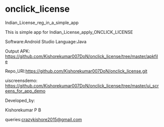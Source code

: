 # onclick_license
Indian_License_reg_in_a_simple_app

This is simple app for Indian_License_apply_ONCLICK_LICENSE


Software:Android Studio
Language:Java


Output APK:
https://github.com/Kishorekumar007DoN/onclick_license/tree/master/apkfile

Repo_URl:https://github.com/Kishorekumar007DoN/onclick_license.git


uiscreensdemo:  https://github.com/Kishorekumar007DoN/onclick_license/tree/master/ui_screens_for_app_demo

Developed_by:

Kishorekumar P B

queries:crazykishore2015@gmail.com


